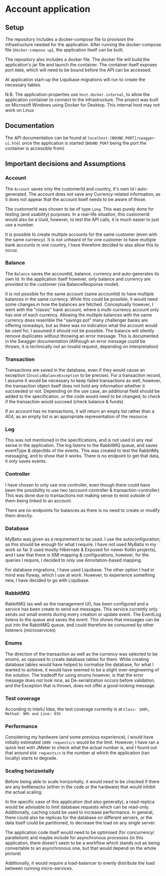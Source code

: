 # Account application
## Setup
The repository includes a docker-compose file to provision the infrastructure needed for the application.
After running the docker-compose file (`docker-compose up`), the application itself can be built.

The repository also includes a docker file. The docker file will build the application's jar file and launch the container.
The container itself exposes port `8080`, which will need to be bound before the API can be accessed.

At application start-up the Liquibase migrations will run to create the necessary tables.

N.B. The application-properties use `host.docker.internal`, to allow the application container to connect to the infrastructure. The project was built on Microsoft Windows using Docker for Desktop. This internal host may not work on Linux

## Documentation

The API documentation can be found at `localhost:[BOUND_PORT]/swagger-ui.html` once the application is started (`BOUND_PORT` being the port the container is accessible from)

## Important decisions and Assumptions

### Account
The `Account` saves only the customerId and country, it's own Id i auto-generated. The account does not save any Currency-related information, as it does not appear that the account itself needs to be aware of those.

The customerId was chosen to be of type `Long`. This was purely done for testing (and usability) purposes. In a real-life situation, this customerId would also be a Uuid, however, to test the API calls, it is much easier to just use a number.

It is possible to create multiple accounts for the same customer (even with the same currency). It is not unheard of for one customer to have multiple bank accounts in one country, I have therefore decided to also allow this to occur.


### Balance
The `Balance` saves the accountId, balance, currency and auto-generates its own Id. In the application itself however, only balance and currency are provided to the customer (via BalanceResponse model).

It is not possible for the same account (same accountId) to have multiple balances in the same currency. While this could be possible, it would need some changes in how the balances are fetched.
Conceptually however, I went with the "classic" bank account, where a multi-currency account only has one of each currency. Allowing the multiple balances with the same currency does resemble the "savings pot" many challenger banks are offering nowadays, but as there was no indication what the account would be used for, I assumed it should not be possible.
The balance will silently remove duplicates without throwing an error message. This is documented in the Swagger documentation (Although an error message could be thrown, it is technically not an invalid request, depending on interpretation)

### Transaction
Transactions are saved in the database, even if they would cause an exception (`InvalidBalanceException` to be precise). For a transaction record, I assume it would be necessary to keep failed transactions as well, however, the transaction object itself does not hold any information whether it succeeded or not.
Depending on the use case, an additional field should be added to the specification, or the code would need to be changed, to check if the transaction would succeed (check balance & funds).

If an account has no transactions, it will return an empty list rather than a 404, as an empty list is an appropriate representation of the resource.


### Log
This was not mentioned in the specifications, and is not used in any real sense in the application.
The log listens to the RabbitMQ queue, and saves eventType & objectIds of the events. 
This was created to test the RabbitMq messaging, and to show that it works.
There is no endpoint to get that data, it only saves events.

### Controller

I have chosen to only use one controller, even though there could have been the possibility to use two (account-controller & transaction-controller)
This was done due to transactions not making sense to exist outside of them being linked to an account.

There are no endpoints for balances as there is no need to create or modify them directly.


### Database
MyBatis was given as a requirement to be used. I use the autoconfiguration, as this should be enough for what I require.
I have not used MyBatis in my work so far (I used mostly Hibernate & Exposed for newer Kotlin projects), and I saw that there is XMl mapping & configurations, however, for the queries I require, I decided to only use Annotation-based mapping.

For database migrations, I have used Liquibase. The other option I had in mind was flyway, which I use at work. However, to experience something new, I have decided to go with Liquibase.

### RabbitMQ
RabbitMQ (as well as the management UI), has been configured and a service has been create to send out messages. 
This service currently only sends out small events during every creation or update event.
The EventLog listens to the queue and saves the event.
This shows that messages can be put into the RabbitMQ queue, and could therefore be consumed by other listeners (microservices)

### Enums
The direction of the transaction as well as the currency was selected to be enums, as opposed to create database tables for them.
While creating database tables would have helped to normalise the database, for what I wanted to achieve, it would have seemed to be a slight over-engineering of the solution.
The tradeoff for using enums however, is that the error message does not look nice, as De-serialization occurs before validation, and the Exception that is thrown, does not offer a good-looking message. 


### Test coverage
According to IntellJ Idea, the test coverage currently is at 
`Class: 100%, Method: 90% and Line: 93%`

### Performance
Considering my hardware (and some previous experience), I would have initially estimated `1000 requests/s` would be the limit. However, I have ran a quick test with JMeter to check what the actual number is, 
and I found out that around `650 requests/s` is the number at which the application (ran locally) starts to degrade.

### Scaling horizontally
Before being able to scale horizontally, it would need to be checked if there are any bottlenecks (either in the code or the hardware) that would inhibit the actual scaling.

In the specific case of this application (but also generally), a read-replica would be advisable to limit database requests which can be read-only. 
Additionally, caching could be used to increase performance. In general, there could also be replicas for the database on different servers, or the data itself could be partitioned, 
to decrease the load on any single server. 

The application code itself would need to be optimised (for concurrency/ parallelism) and maybe include for asynchronous processes 
(in this application, there doesn't seem to be a workflow which stands out as being convertable to an asynchronous one, 
but that would depend on the whole picture)

Additionally, it would require a load-balancer to evenly distribute the load between running micro-services.

